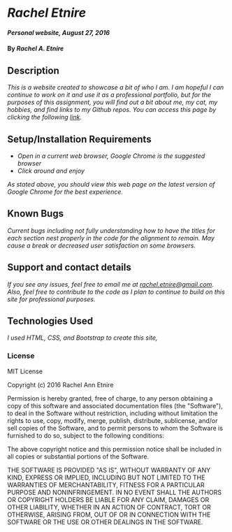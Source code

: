 # _Rachel Etnire_

#### _Personal website, August 27, 2016_

#### By _**Rachel A. Etnire**_

## Description

_This is a website created to showcase a bit of who I am.  I am hopeful I can continue to work on it and use it as a professional portfolio, but for the purposes of this assignment, you will find out a bit about me, my cat, my hobbies, and find links to my Github repos.  You can access this page by clicking the following [link](https://rachelbug.github.io/rachel-etnire/)._

## Setup/Installation Requirements

* _Open in a current web browser, Google Chrome is the suggested browser_
* _Click around and enjoy_

_As stated above, you should view this web page on the latest version of Google Chrome for the best experience._

## Known Bugs

_Current bugs including not fully understanding how to have the titles for each section nest properly in the code for the alignment to remain.  May cause a break or decreased user satisfaction on some browsers._

## Support and contact details

_If you see any issues, feel free to email me at rachel.etnire@gmail.com.  Also, feel free to contribute to the code as I plan to continue to build on this site for professional purposes._

## Technologies Used

_I used HTML, CSS, and Bootstrap to create this site,_

### License

MIT License

Copyright (c) 2016 Rachel Ann Etnire

Permission is hereby granted, free of charge, to any person obtaining a copy
of this software and associated documentation files (the "Software"), to deal
in the Software without restriction, including without limitation the rights
to use, copy, modify, merge, publish, distribute, sublicense, and/or sell
copies of the Software, and to permit persons to whom the Software is
furnished to do so, subject to the following conditions:

The above copyright notice and this permission notice shall be included in all
copies or substantial portions of the Software.

THE SOFTWARE IS PROVIDED "AS IS", WITHOUT WARRANTY OF ANY KIND, EXPRESS OR
IMPLIED, INCLUDING BUT NOT LIMITED TO THE WARRANTIES OF MERCHANTABILITY,
FITNESS FOR A PARTICULAR PURPOSE AND NONINFRINGEMENT. IN NO EVENT SHALL THE
AUTHORS OR COPYRIGHT HOLDERS BE LIABLE FOR ANY CLAIM, DAMAGES OR OTHER
LIABILITY, WHETHER IN AN ACTION OF CONTRACT, TORT OR OTHERWISE, ARISING FROM,
OUT OF OR IN CONNECTION WITH THE SOFTWARE OR THE USE OR OTHER DEALINGS IN THE
SOFTWARE.
